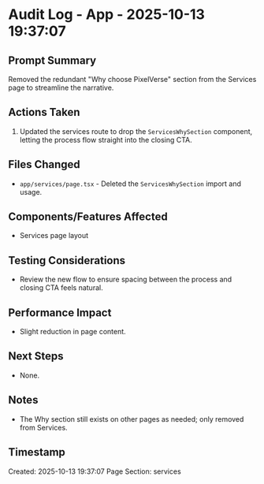 # Audit Log - App - 2025-10-13 19:37:07

## Prompt Summary
Removed the redundant "Why choose PixelVerse" section from the Services page to streamline the narrative.

## Actions Taken
1. Updated the services route to drop the `ServicesWhySection` component, letting the process flow straight into the closing CTA.

## Files Changed
- `app/services/page.tsx` - Deleted the `ServicesWhySection` import and usage.

## Components/Features Affected
- Services page layout

## Testing Considerations
- Review the new flow to ensure spacing between the process and closing CTA feels natural.

## Performance Impact
- Slight reduction in page content.

## Next Steps
- None.

## Notes
- The Why section still exists on other pages as needed; only removed from Services.

## Timestamp
Created: 2025-10-13 19:37:07
Page Section: services
